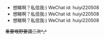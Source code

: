 - 想睇啊？私信我:) WeChat id: huiyi220508
- 想睇啊？私信我:) WeChat id: huiyi220508
- 想睇啊？私信我:) WeChat id: huiyi220508

~~重要嘅野要講三次^_^~~
